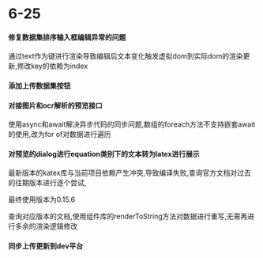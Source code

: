 # 6-25

#### 修复数据集排序输入框编辑异常的问题

通过text作为键进行渲染导致编辑后文本变化触发虚拟dom到实际dom的渲染更新,修改key的依赖为index



#### 添加上传数据集按钮



#### 对接图片和ocr解析的预览接口

使用async和await解决异步代码的同步问题,数组的foreach方法不支持嵌套await的使用,改为for of对数据进行遍历



#### 对预览的dialog进行equation类别下的文本转为latex进行展示

最新版本的katex库与当前项目依赖产生冲突,导致编译失败,查询官方文档对过去的往期版本进行逐个尝试,

最终使用版本为0.15.6

查询对应版本的文档,使用组件库的renderToString方法对数据进行重写,无需再进行多余的渲染逻辑修改



#### 同步上传更新到dev平台